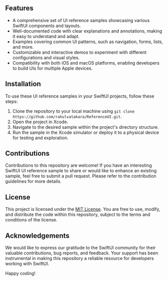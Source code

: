 
## Features

-   A comprehensive set of UI reference samples showcasing various SwiftUI components and layouts.
-   Well-documented code with clear explanations and annotations, making it easy to understand and adapt.
-   Examples covering common UI patterns, such as navigation, forms, lists, and more.
-   Customizable and interactive demos to experiment with different configurations and visual styles.
-   Compatibility with both iOS and macOS platforms, enabling developers to build UIs for multiple Apple devices.

## Installation

To use these UI reference samples in your SwiftUI projects, follow these steps:

1.  Clone the repository to your local machine using `git clone https://github.com/rahulvatakara/ReferenceUI.git`.
2.  Open the project in Xcode.
3.  Navigate to the desired sample within the project's directory structure.
4.  Run the sample in the Xcode simulator or deploy it to a physical device for testing and exploration.

## Contributions

Contributions to this repository are welcome! If you have an interesting SwiftUI UI reference sample to share or would like to enhance an existing sample, feel free to submit a pull request. Please refer to the contribution guidelines for more details.

## License

This project is licensed under the [MIT License](https://chat.openai.com/LICENSE). You are free to use, modify, and distribute the code within this repository, subject to the terms and conditions of the license.

## Acknowledgements

We would like to express our gratitude to the SwiftUI community for their valuable contributions, bug reports, and feedback. Your support has been instrumental in making this repository a reliable resource for developers working with SwiftUI.

Happy coding!
